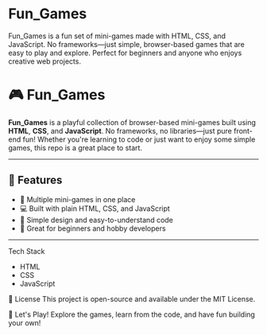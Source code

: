 # Fun_Games
Fun_Games is a fun set of mini-games made with HTML, CSS, and JavaScript. No frameworks—just simple, browser-based games that are easy to play and explore. Perfect for beginners and anyone who enjoys creative web projects.

# 🎮 Fun_Games

**Fun_Games** is a playful collection of browser-based mini-games built using **HTML**, **CSS**, and **JavaScript**. No frameworks, no libraries—just pure front-end fun! Whether you're learning to code or just want to enjoy some simple games, this repo is a great place to start.

---

## 🚀 Features

- 🧩 Multiple mini-games in one place
- 💻 Built with plain HTML, CSS, and JavaScript
- 🎨 Simple design and easy-to-understand code
- 🧠 Great for beginners and hobby developers

---
Tech Stack
- HTML
- CSS
- JavaScript



📃 License
This project is open-source and available under the MIT License.

🎉 Let's Play!
Explore the games, learn from the code, and have fun building your own!
